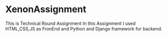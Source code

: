 # XenonAssignment
This is Technical Round Assignment
In this Assignment I used HTML,CSS,JS as FronEnd and Python and Django framework for backend.
